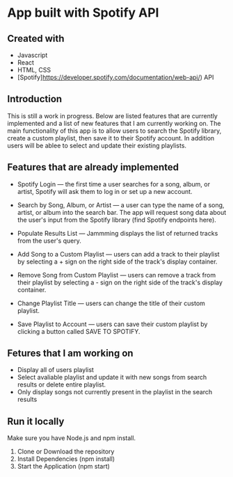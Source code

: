 # App built with Spotify API

## Created with
- Javascript
- React
- HTML, CSS
- [Spotify]https://developer.spotify.com/documentation/web-api/) API 

## Introduction
This is still a work in progress. Below are listed features that are currently implemented and a list of new features that I am currently working on.
The main functionality of this app is to allow users to search the Spotify library, create a custom playlist, then save it to their Spotify account.
In addition users will be ablee to select and update their existing playlists.


## Features that are already implemented

- Spotify Login — the first time a user searches for a song, album, or artist, Spotify will ask them to log in or set up a new account.

- Search by Song, Album, or Artist — a user can type the name of a song, artist, or album into the search bar. The app will request song data about the user's input from the Spotify library (find Spotify endpoints here).

- Populate Results List — Jammming displays the list of returned tracks from the user's query.

- Add Song to a Custom Playlist — users can add a track to their playlist by selecting a + sign on the right side of the track's display container.

- Remove Song from Custom Playlist — users can remove a track from their playlist by selecting a - sign on the right side of the track's display container.

- Change Playlist Title — users can change the title of their custom playlist.

- Save Playlist to Account — users can save their custom playlist by clicking a button called SAVE TO SPOTIFY.

## Fetures that I am working on

- Display all of users playlist
- Select avaliable playlist and update it with new songs from search results or delete entire playlist.
- Only display songs not currently present in the playlist in the search results

## Run it locally

Make sure you have Node.js and npm install.

1. Clone or Download the repository
2. Install Dependencies (npm install)
3. Start the Application (npm start)
